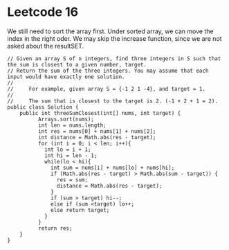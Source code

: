 # Leetcode 16

We still need to sort the array first. Under sorted array, we can move the index in the right oder. We may skip the increase function, since we are not asked about the resultSET.
```
// Given an array S of n integers, find three integers in S such that the sum is closest to a given number, target.
// Return the sum of the three integers. You may assume that each input would have exactly one solution.
//
//     For example, given array S = {-1 2 1 -4}, and target = 1.
//
//     The sum that is closest to the target is 2. (-1 + 2 + 1 = 2).
public class Solution {
    public int threeSumClosest(int[] nums, int target) {
          Arrays.sort(nums);
          int len = nums.length;
          int res = nums[0] + nums[1] + nums[2];
          int distance = Math.abs(res - target);
          for (int i = 0; i < len; i++){
            int lo = i + 1;
            int hi = len - 1;
            while(lo < hi){
              int sum = nums[i] + nums[lo] + nums[hi];
              if (Math.abs(res - target) > Math.abs(sum - target)) {
                res = sum;
                distance = Math.abs(res - target);
              }
              if (sum > target) hi--;
              else if (sum <target) lo++;
              else return target;
            }
          }
          return res;
    }
}

```